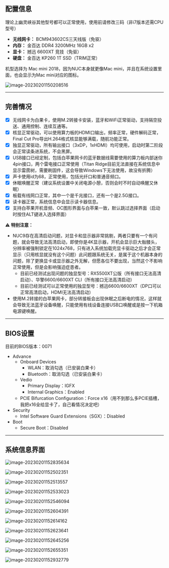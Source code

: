 ## 配置信息

理论上幽灵峡谷其他型号都可以正常使用，使用前请修改三码（非i7版本还需CPU型号）

- **无线网卡：** BCM943602CS三天线版（免驱）
- **内存：** 金百达 DDR4 3200MHz 16GB x2
- **显卡：** 撼迅 6600XT 竞技（免驱）
- **硬盘：** 金百达 KP260 1T SSD（TRIM正常）

机型选择为 Mac mini 2018，因为NUC本身就更像Mac mini，并且在系统设置里面，也会显示为Mac mini对应的图标。

![image-20230201150208516](https://s2.loli.net/2023/02/01/rNBWVTsvJy9zLMt.png)

***

## 完善情况

* [x] 无线网卡为白果卡，使用M.2转接卡安装，蓝牙和WiFi正常驱动，支持隔空投送、通用控制、连续互通等。
* [x] 核显正常驱动，可以使用算力板的HDMI口输出，频率正常，硬件解码正常，Final Cut Pro导出H.264格式核显能够满载，随航功能正常。
* [x] 独显正常驱动，所有输出接口（3xDP，1xHDMI）均可使用，启动时第二阶段会正常读条进系统，不会黑屏。
* [x] USB接口已经定制，包括白苹果网卡的蓝牙数据线需要使用的算力板内部迷你4pin接口，两个雷电接口正常使用（Titan Ridge目前无法直接在系统信息中显示雷雳树，需要刷固件，这会导致Windows下无法使用，故没有折腾）
* [x] 声卡使用id为68，正常使用，包括光纤口和普通音频口。
* [x] 休眠唤醒正常（建议系统设置中关闭电源小憩，否则会时不时自动唤醒又休眠）
* [x] 板载有线网口正常，其中一个是千兆接口，还有一个是2.5G接口。
* [x] 读卡器正常，系统信息中会显示读卡器信息。
* [x] 支持白苹果开机音频、OC图形界面与白苹果一致，默认跳过选择界面（启动时按住ALT键进入选择界面）

⚠️ **特别注意：**

* NUC9存在高清启动问题，对显卡和显示器非常挑剔，两者只要有一个有问题，就会导致无法高清启动，即使你是4K显示器，开机会显示巨大骷髅头，分辨率被强制锁定在1024x768，只有进入系统加载完显卡驱动之后才会正常显示（只用核显就没有这个问题）此问题跟系统无关，是属于这个机器本身的问题，除了更换显卡或显示器之外无解，但愿各位不要出现，当然这个不影响正常使用，但是会影响强迫症患者。
  * 目前已经测试出现问题的独显型号：RX5500XT公版（所有接口无法高清启动）、华擎6600/6600XT CLI（所有接口无法高清启动）
  * 目前已经测试可以正常使用的独显型号：撼迅6600/6600XT（DP口可以正常高清启动，HDMI无法高清启动）
* 使用M.2转接的白苹果网卡，部分转接板会出现休眠之后断电的情况，这样就会导致无法蓝牙设备唤醒，只能使用有线设备连接USB口唤醒或是按一下机箱电源键唤醒。

***

## BIOS设置

目前的BIOS版本：0071

* Advance
  * Onboard Devices
    * WLAN：取消勾选（已安装白果卡）
    * Bluetooth：取消勾选（已安装白果卡）
  * Vedio
    * Primary Display：IGFX
    * Internal Graphics：Enabled
  * PCIE Bifurcation Configuration：Force x16（用不到那么多PCIE插槽，我把x16全给显卡了，自己看情况决定吧）
* Security
  * Intel Software Guard Extensions（SGX）：Disabled
* Boot
  * Secure Boot：Disabled

***

## 系统信息界面

![image-20230201152835634](https://s2.loli.net/2023/02/01/oZbGOkHmAY6erBV.png)

![image-20230201152502351](https://s2.loli.net/2023/02/01/ioqPxuVwMI87mZ5.png)

![image-20230201152513557](https://s2.loli.net/2023/02/01/hrRbaASQ8l5ciXJ.png)

![image-20230201152533023](https://s2.loli.net/2023/02/01/aHNYSg8fcTsjGe6.png)

![image-20230201152546094](https://s2.loli.net/2023/02/01/1fxKHp9EFPcDgs3.png)

![image-20230201152604391](https://s2.loli.net/2023/02/01/s7vToZI5rGnJz3P.png)

![image-20230201152614162](https://s2.loli.net/2023/02/01/jP6uMC5pXtey9Or.png)

![image-20230201152623641](https://s2.loli.net/2023/02/01/RcHeGEx8ZVL3iOI.png)

![image-20230201152645256](https://s2.loli.net/2023/02/01/T8zIsp4d3JLuAQe.png)

![image-20230201152655351](https://s2.loli.net/2023/02/01/r6jgJQwVSDMBq8N.png)

![image-20230201152932779](https://s2.loli.net/2023/02/01/sKPjl8xzHRkGwaf.png)
